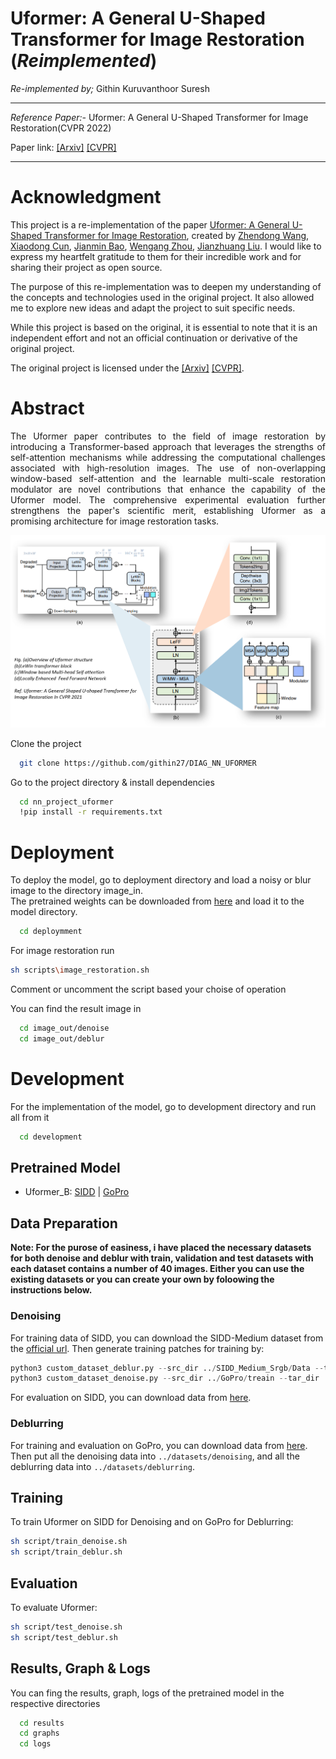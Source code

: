 # Uformer: A General U-Shaped Transformer for Image Restoration (*Reimplemented*) 

*Re-implemented by;* Githin Kuruvanthoor Suresh
***
*Reference Paper:-* Uformer: A General U-Shaped Transformer for Image Restoration(CVPR 2022)

Paper link: [[Arxiv]](https://arxiv.org/abs/2106.03106) [[CVPR]](https://openaccess.thecvf.com/content/CVPR2022/papers/Wang_Uformer_A_General_U-Shaped_Transformer_for_Image_Restoration_CVPR_2022_paper.pdf)


<hr>


# Acknowledgment

This project is a re-implementation of the paper [Uformer: A General U-Shaped Transformer for Image Restoration](https://github.com/ZhendongWang6/Uformer), created by [Zhendong Wang](https://vinthony.github.io/), [Xiaodong Cun](https://jianminbao.github.io/), [Jianmin Bao](http://staff.ustc.edu.cn/~zhwg/), [Wengang Zhou](http://people.ucas.ac.cn/~jzliu?language=en), [Jianzhuang Liu](http://staff.ustc.edu.cn/~lihq/en/). I would like to express my heartfelt gratitude to them for their incredible work and for sharing their project as open source.

The purpose of this re-implementation was to deepen my understanding of the concepts and technologies used in the original project. It also allowed me to explore new ideas and adapt the project to suit specific needs.

While this project is based on the original, it is essential to note that it is an independent effort and not an official continuation or derivative of the original project.

The original project is licensed under the [[Arxiv]](https://arxiv.org/abs/2106.03106) [[CVPR]](https://openaccess.thecvf.com/content/CVPR2022/papers/Wang_Uformer_A_General_U-Shaped_Transformer_for_Image_Restoration_CVPR_2022_paper.pdf).


# Abstract

<p style="text-align: justify;">
The Uformer paper contributes to the field of image restoration by introducing a Transformer-based approach that leverages the strengths of self-attention mechanisms while addressing the computational challenges associated with high-resolution images. The use of non-overlapping window-based self-attention and the learnable multi-scale restoration modulator are novel contributions that enhance the capability of the Uformer model. The comprehensive experimental evaluation further strengthens the paper's scientific merit, establishing Uformer as a promising architecture for image restoration tasks.</p>

![uformer](uformer.png)

Clone the project

```bash
  git clone https://github.com/githin27/DIAG_NN_UFORMER
```

Go to the project directory & install dependencies

```bash
  cd nn_project_uformer
  !pip install -r requirements.txt
```
# Deployment

To deploy the model, go to deployment directory and load a noisy or blur image to the directory image_in.  
The pretrained weights can be downloaded from [here](https://drive.google.com/drive/folders/1CFs1DY1U2s3sNxJIgeFZJzn8IoLvpXeG?usp=drive_link) and load it to the model directory.

```bash
  cd deploymment 
```

For image restoration run
```bash
sh scripts\image_restoration.sh
```
Comment or uncomment the script based your choise of operation 

You can find the result image in 
```bash
  cd image_out/denoise
  cd image_out/deblur
```



# Development
For the implementation of the model, go to development directory and run all from it
```bash
  cd development
````

## Pretrained Model

- Uformer_B: [SIDD](https://mailustceducn-my.sharepoint.com/:u:/g/personal/zhendongwang_mail_ustc_edu_cn/Ea7hMP82A0xFlOKPlQnBJy0B9gVP-1MJL75mR4QKBMGc2w?e=iOz0zz) |
[GoPro](https://mailustceducn-my.sharepoint.com/:u:/g/personal/zhendongwang_mail_ustc_edu_cn/EfCPoTSEKJRAshoE6EAC_3YB7oNkbLUX6AUgWSCwoJe0oA?e=jai90x)


## Data Preparation

**Note: For the purose of easiness, i have placed the necessary datasets for both denoise and deblur with train, validation and test datasets with each dataset contains a number of 40 images.  Either you can use the existing datasets or you can create your own by foloowing the instructions below.**


### Denoising
For training data of SIDD, you can download the SIDD-Medium dataset from the [official url](https://www.eecs.yorku.ca/~kamel/sidd/dataset.php).
Then generate training patches for training by:
```python
python3 custom_dataset_deblur.py --src_dir ../SIDD_Medium_Srgb/Data --tar_dir ../datasets/deblur/GoPro/customized_datatset/train
python3 custom_dataset_denoise.py --src_dir ../GoPro/treain --tar_dir ../datasets/denoising/SIDD/customized_dataset/train
```

For evaluation on SIDD, you can download data from [here](https://mailustceducn-my.sharepoint.com/personal/zhendongwang_mail_ustc_edu_cn/_layouts/15/onedrive.aspx?ga=1&id=%2Fpersonal%2Fzhendongwang%5Fmail%5Fustc%5Fedu%5Fcn%2FDocuments%2FUformer%2Fdatasets%2FSIDD).


### Deblurring
For training and evaluation on GoPro, you can download data from [here](https://mailustceducn-my.sharepoint.com/personal/zhendongwang_mail_ustc_edu_cn/_layouts/15/onedrive.aspx?ga=1&id=%2Fpersonal%2Fzhendongwang%5Fmail%5Fustc%5Fedu%5Fcn%2FDocuments%2FUformer%2Fdatasets%2FGoPro).  
Then put all the denoising data into `../datasets/denoising`, and all the deblurring data into `../datasets/deblurring`.

## Training

To train Uformer on SIDD for Denoising and on GoPro for Deblurring:
```sh
sh script/train_denoise.sh
sh script/train_deblur.sh
```

## Evaluation
To evaluate Uformer:

```sh
sh script/test_denoise.sh
sh script/test_deblur.sh
```

##  Results, Graph & Logs
You can fing the results, graph, logs of the pretrained model in the respective directories
```bash
  cd results
  cd graphs
  cd logs
```
